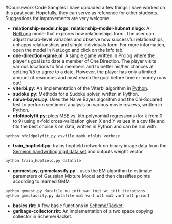 #Coursework Code Samples
I have uploaded a few things I have worked on this past year. Hopefully, they can serve as reference for other students. Suggestions for improvements are very welcome.

- **relationship-model.nlogo**, **relationship-model-hubnet.nlogo**: A [NetLogo](https://ccl.northwestern.edu/netlogo/) model that explores how relationships form. The user can adjust macro-level variables and observe how successful relationships, unhappy relationships and single individuals form. For more information, open the model in NetLogo and click on the Info tab.
- **one-direction-game.pl**: A simple game written in [Prolog](http://www.swi-prolog.org/) where the player's goal is to date a member of One Direction. The player visits various locations to find members and to better his/her chances at getting 1/5 to agree to a date. However, the player has only a limited amount of resources and must reach the goal before time or money runs out! 
- **viterbi.py**: An implementation of the Viterbi algorithm in [Python](https://www.python.org/).
- **sudoku.py**: Methods for a Sudoku solver, written in Python.
- **naive-bayes.py**: Uses the Naive Bayes algorithm and the Chi-Squared test to perform sentiment analysis on various movie reviews, written in Python.
- **nfoldpolyfit.py**: plots MSE vs. kth polynomial regressions (for k from 0 to 9) using n-fold cross-validation given X and Y values in a csv file and fits the best choice k on data, written in Python and can be run with 
```python
python nfoldpolyfit.py csvfile maxk nfolds verbose
```
- **train_hopfield.py**: trains hopfield network on binary image data from the [Semeion handwriting digit data set](https://archive.ics.uci.edu/ml/datasets/Semeion+Handwritten+Digit) and outputs weight vector
```python
python train_hopfield.py datafile
```
- **gmmest.py**, **gmmclassify.py** - uses the EM algorithm to estimate parameters of Gaussian Mixture Model and then classifies points according to learned GMM 
```python
python gmmest.py datafile mu_init var_init wt_init iterations
python gmmclassify.py datafile mu1 var1 wt1 mu1 var1 wt1 prior1
```
- **basics.rkt**: A few basic functions in [Scheme/Racket](http://racket-lang.org/). 
- **garbage-collector.rkt**: An implementation of a two space copying collector in Scheme/Racket.